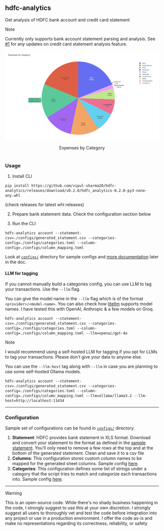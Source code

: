 ## hdfc-analytics

Get analysis of HDFC bank account and credit card statement

> [!NOTE]  
> Currently only supports bank account statement parsing and analysis. See
> [#1][credit-card-feature] for any updates on credit card statement analysis
> feature.

<p align="center"><img src="./screenshots/report.png"/></p>
<div align="center">Expenses by Category</div></br>

### Usage

1. Install CLI
```
pip install https://github.com/vipul-sharma20/hdfc-analytics/releases/download/v0.2.0/hdfc_analytics-0.2.0-py3-none-any.whl
```
(check releases for latest whl releases)

2. Prepare bank statement data. Check the configuration section below

3. Run the CLI
```
hdfc-analytics account --statement-csv=./configs/generated_statement.csv --categories-config=./configs/categories.toml --column-config=./configs/column_mapping.toml
```
Look at [`configs/`][configs] directory for sample configs and 
[more documentation][configuration-doc] later in the doc.

#### LLM for tagging
If you cannot manually build a categories config, you can use LLM to tag your
transactions. Use the `--llm` flag.

You can give the model name in the `--llm` flag which is of the format
`<provider>/<model-name>`. You can also check how [litellm][litellm] supports
model names. I have tested this with OpenAI, Anthropic & a few models on Groq.

```
hdfc-analytics account --statement-csv=./configs/generated_statement.csv --categories-config=./configs/categories.toml --column-config=./configs/column_mapping.toml --llm=openai/gpt-4o
```

> [!NOTE]
> I would recommend using a self-hosted LLM for tagging if you opt for LLMs to
> tag your transactions. Please don't give your data to anyone else.

You can use the `--llm-host` tag along with `--llm` in case you are planning to
use some self-hosted Ollama models.

```
hdfc-analytics account --statement-csv=./configs/generated_statement.csv --categories-config=./configs/categories.toml --column-config=./configs/column_mapping.toml --llm=ollama/llama3.2 --llm-host=http://localhost:11434
```
---

### Configuration

Sample set of configurations can be found in [`configs/`][configs] directory.

1. **Statement**: HDFC provides bank statement in XLS format. Download and
   convert your statement to the format as defined in the
   [sample statement][sample-statement]. You'll only need to remove a few rows
   at the top and at the bottom of the generated statement. Clean and save it
   to a csv file
2. **Columns**: This configuration stores custom column names to be mapped for
   the generated sheet columns. Sample config [here][sample-column].
3. **Categories**: This configuration defines some list of strings under a
   category that the script tries to match and categorize each transactions
   into. Sample config [here][sample-categories].

---

> [!WARNING]
> This is an open-source code. While there's no shady business happening in the
> code, I strongly suggest to use this at your own discretion. I strongly
> suggest all users to thoroughly vet and test the code before integration into
> any project or use in a production environment. I offer the code as-is and
> make no representations regarding its correctness, reliability, or safety

[configs]: https://github.com/vipul-sharma20/hdfc-analytics/tree/main/configs
[sample-statement]: https://github.com/vipul-sharma20/hdfc-analytics/blob/main/configs/statement.csv
[sample-column]: https://github.com/vipul-sharma20/hdfc-analytics/blob/main/configs/column_mapping.toml
[sample-categories]: https://github.com/vipul-sharma20/hdfc-analytics/blob/main/configs/categories.toml
[litellm]: https://github.com/BerriAI/litellm
[configuration-doc]: https://github.com/vipul-sharma20/hdfc-analytics/tree/llm-tagging?tab=readme-ov-file#configuration
[credit-card-feature]: https://github.com/vipul-sharma20/hdfc-analytics/issues/1
